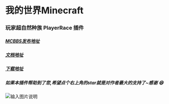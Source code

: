 # 我的世界Minecraft 

### 玩家超自然种族 PlayerRace 插件 

##### [MCBBS发布地址](https://www.mcbbs.net/thread-1149860-1-1.html)

##### [文档地址](https://gitee.com/handy-git/PlayerRace/wikis)

##### [下载地址](https://gitee.com/handy-git/PlayerRace/releases)

##### 如果本插件帮助到了您,希望点个右上角的star就是对作者最大的支持了~感谢 :smile: 
![输入图片说明](https://images.gitee.com/uploads/images/2021/0106/165200_722a497b_1604115.png "13.png")
